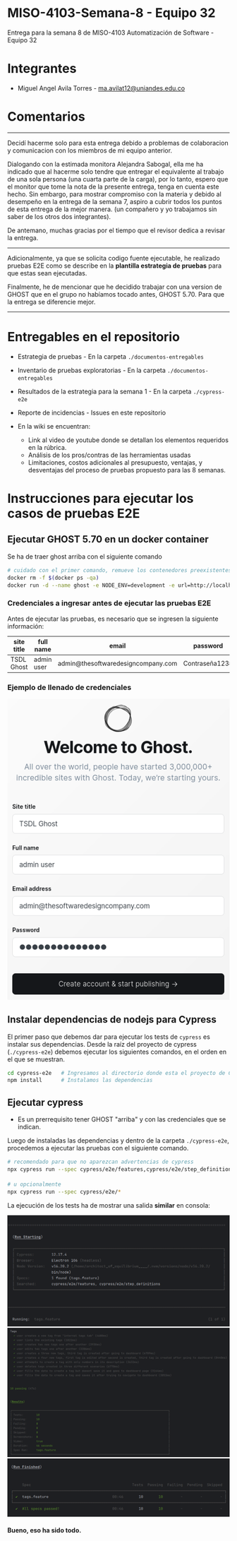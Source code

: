 # MISO-4103-Semana-8 - Equipo 32

Entrega para la semana 8 de MISO-4103 Automatización de Software - Equipo 32

# Integrantes

- Miguel Angel Avila Torres - ma.avilat12@uniandes.edu.co

# Comentarios

---

Decidí hacerme solo para esta entrega debido a problemas de colaboracion y comunicacion con los
miembros de mi equipo anterior.

Dialogando con la estimada monitora Alejandra Sabogal, ella me ha indicado que al hacerme solo tendre que
entregar el equivalente al trabajo de una sola persona (una cuarta parte de la carga), por lo tanto,
espero que el monitor que tome la nota de la presente entrega, tenga en cuenta este hecho.
Sin embargo, para mostrar compromiso con la materia y debido al desempeño en la entrega de la semana 7,
aspiro a cubrir todos los puntos de esta entrega de la mejor manera.
(un compañero y yo trabajamos sin saber de los otros dos integrantes).

De antemano, muchas gracias por el tiempo que el revisor dedica a revisar la entrega.

---

Adicionalmente, ya que se solicita codigo fuente ejecutable, he realizado pruebas E2E como se describe en
la **plantilla estrategia de pruebas** para que estas sean ejecutadas.

Finalmente, he de mencionar que he decidido trabajar con una version de GHOST que en el grupo no habíamos
tocado antes, GHOST 5.70. Para que la entrega se diferencie mejor.

---

# Entregables en el repositorio

- Estrategia de pruebas - En la carpeta `./documentos-entregables`
- Inventario de pruebas exploratorias - En la carpeta `./documentos-entregables`
- Resultados de la estrategia para la semana 1 - En la carpeta `./cypress-e2e`
- Reporte de incidencias - Issues en este repositorio

- En la wiki se encuentran:
    - Link al video de youtube donde se detallan los elementos requeridos en la rúbrica.
    - Análisis de los pros/contras de las herramientas usadas
    - Limitaciones, costos adicionales al presupuesto, ventajas, y
      desventajas del proceso de pruebas propuesto para las 8 semanas.

# Instrucciones para ejecutar los casos de pruebas E2E

## Ejecutar GHOST 5.70 en un docker container

Se ha de traer ghost arriba con el siguiente comando

```bash
# cuidado con el primer comando, remueve los contenedores preexistentes.
docker rm -f $(docker ps -qa)
docker run -d --name ghost -e NODE_ENV=development -e url=http://localhost:2368 -p 2368:2368 ghost:5.70
```

### Credenciales a ingresar antes de ejecutar las pruebas E2E

Antes de ejecutar las pruebas, es necesario que se ingresen la siguiente información:

<table style="width: 100%">
<thead>
  <tr>
    <th>site title</th>
    <th>full name</th>
    <th>email</th>
    <th>password</th>
  </tr>
</thead>
<tbody>
  <tr>
    <td> TSDL Ghost </td>
    <td> admin user </td>
    <td> admin@thesoftwaredesigncompany.com </td>
    <td> Contraseña123# </td>
  </tr>
</tbody>
</table>

### Ejemplo de llenado de credenciales
<div align="center">
  <img src="doc/img.png" alt="Pagina de credenciales">
</div>

## Instalar dependencias de nodejs para Cypress

El primer paso que debemos dar para ejecutar los tests de `cypress` es instalar sus dependencias.
Desde la raíz del proyecto de cypress (`./cypress-e2e`) debemos ejecutar los siguientes comandos,
en el orden en el que se muestran.

```bash
cd cypress-e2e   # Ingresamos al directorio donde esta el proyecto de Cypress
npm install      # Instalamos las dependencias
```

## Ejecutar cypress

- Es un prerrequisito tener GHOST "arriba" y con las credenciales que se indican.

Luego de instaladas las dependencias y dentro de la carpeta `./cypress-e2e`,
procedemos a ejecutar las pruebas con el siguiente comando.

```bash
# recomendado para que no aparezcan advertencias de cypress
npx cypress run --spec cypress/e2e/features,cypress/e2e/step_definitions

# u opcionalmente
npx cypress run --spec cypress/e2e/*
```

La ejecución de los tests ha de mostrar una salida **similar** en consola:

<div>
  <img src="doc/tests-1.png" alt="Primera imagen de tests">
</div>

<div>
  <img src="doc/tests-2.png" alt="Segunda imagen de tests">
</div>

<div>
  <img src="doc/tests-3.png" alt="Tercera imagen de tests">
</div>

#### Bueno, eso ha sido todo.
